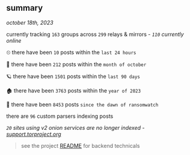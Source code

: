 
## summary
_october 18th, 2023_

currently tracking `163` groups across `299` relays & mirrors - _`110` currently online_

⏲ there have been `10` posts within the `last 24 hours`

🦈 there have been `212` posts within the `month of october`

🪐 there have been `1501` posts within the `last 90 days`

🏚 there have been `3763` posts within the `year of 2023`

🦕 there have been `8453` posts `since the dawn of ransomwatch`

there are `96` custom parsers indexing posts

_`20` sites using v2 onion services are no longer indexed - [support.torproject.org](https://support.torproject.org/onionservices/v2-deprecation/)_

> see the project [README](https://github.com/joshhighet/ransomwatch#ransomwatch--) for backend technicals
